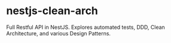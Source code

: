 # nestjs-clean-arch
Full Restful API in NestJS. Explores automated tests, DDD, Clean Architecture, and various Design Patterns.
